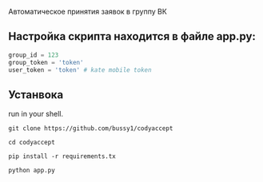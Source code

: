 


Автоматическое принятия заявок в группу ВК



Настройка скрипта находится в файле app.py:
---------------------
```python
group_id = 123
group_token = 'token' 
user_token = 'token' # kate mobile token
```


 Устанвока
---------------------
run in your shell.
```
git clone https://github.com/bussy1/codyaccept
```
```
cd codyaccept
```
```
pip install -r requirements.tx
```
```
python app.py
```
